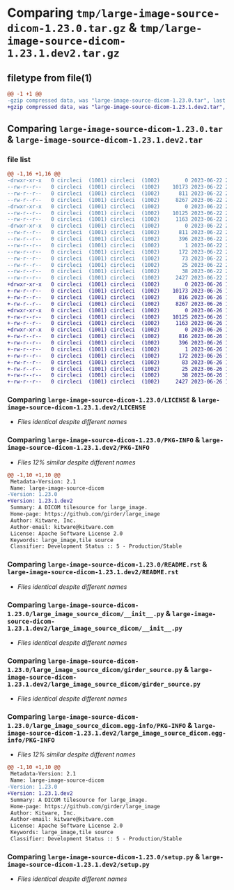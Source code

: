 # Comparing `tmp/large-image-source-dicom-1.23.0.tar.gz` & `tmp/large-image-source-dicom-1.23.1.dev2.tar.gz`

## filetype from file(1)

```diff
@@ -1 +1 @@
-gzip compressed data, was "large-image-source-dicom-1.23.0.tar", last modified: Thu Jun 22 21:40:41 2023, max compression
+gzip compressed data, was "large-image-source-dicom-1.23.1.dev2.tar", last modified: Mon Jun 26 12:52:47 2023, max compression
```

## Comparing `large-image-source-dicom-1.23.0.tar` & `large-image-source-dicom-1.23.1.dev2.tar`

### file list

```diff
@@ -1,16 +1,16 @@
-drwxr-xr-x   0 circleci  (1001) circleci  (1002)        0 2023-06-22 21:40:41.138055 large-image-source-dicom-1.23.0/
--rw-r--r--   0 circleci  (1001) circleci  (1002)    10173 2023-06-22 21:40:40.000000 large-image-source-dicom-1.23.0/LICENSE
--rw-r--r--   0 circleci  (1001) circleci  (1002)      811 2023-06-22 21:40:41.138055 large-image-source-dicom-1.23.0/PKG-INFO
--rw-r--r--   0 circleci  (1001) circleci  (1002)     8267 2023-06-22 21:40:40.000000 large-image-source-dicom-1.23.0/README.rst
-drwxr-xr-x   0 circleci  (1001) circleci  (1002)        0 2023-06-22 21:40:41.138055 large-image-source-dicom-1.23.0/large_image_source_dicom/
--rw-r--r--   0 circleci  (1001) circleci  (1002)    10125 2023-06-22 21:39:48.000000 large-image-source-dicom-1.23.0/large_image_source_dicom/__init__.py
--rw-r--r--   0 circleci  (1001) circleci  (1002)     1163 2023-06-22 21:39:48.000000 large-image-source-dicom-1.23.0/large_image_source_dicom/girder_source.py
-drwxr-xr-x   0 circleci  (1001) circleci  (1002)        0 2023-06-22 21:40:41.138055 large-image-source-dicom-1.23.0/large_image_source_dicom.egg-info/
--rw-r--r--   0 circleci  (1001) circleci  (1002)      811 2023-06-22 21:40:41.000000 large-image-source-dicom-1.23.0/large_image_source_dicom.egg-info/PKG-INFO
--rw-r--r--   0 circleci  (1001) circleci  (1002)      396 2023-06-22 21:40:41.000000 large-image-source-dicom-1.23.0/large_image_source_dicom.egg-info/SOURCES.txt
--rw-r--r--   0 circleci  (1001) circleci  (1002)        1 2023-06-22 21:40:41.000000 large-image-source-dicom-1.23.0/large_image_source_dicom.egg-info/dependency_links.txt
--rw-r--r--   0 circleci  (1001) circleci  (1002)      172 2023-06-22 21:40:41.000000 large-image-source-dicom-1.23.0/large_image_source_dicom.egg-info/entry_points.txt
--rw-r--r--   0 circleci  (1001) circleci  (1002)       73 2023-06-22 21:40:41.000000 large-image-source-dicom-1.23.0/large_image_source_dicom.egg-info/requires.txt
--rw-r--r--   0 circleci  (1001) circleci  (1002)       25 2023-06-22 21:40:41.000000 large-image-source-dicom-1.23.0/large_image_source_dicom.egg-info/top_level.txt
--rw-r--r--   0 circleci  (1001) circleci  (1002)       38 2023-06-22 21:40:41.138055 large-image-source-dicom-1.23.0/setup.cfg
--rw-r--r--   0 circleci  (1001) circleci  (1002)     2427 2023-06-22 21:39:48.000000 large-image-source-dicom-1.23.0/setup.py
+drwxr-xr-x   0 circleci  (1001) circleci  (1002)        0 2023-06-26 12:52:47.416058 large-image-source-dicom-1.23.1.dev2/
+-rw-r--r--   0 circleci  (1001) circleci  (1002)    10173 2023-06-26 12:52:46.000000 large-image-source-dicom-1.23.1.dev2/LICENSE
+-rw-r--r--   0 circleci  (1001) circleci  (1002)      816 2023-06-26 12:52:47.416058 large-image-source-dicom-1.23.1.dev2/PKG-INFO
+-rw-r--r--   0 circleci  (1001) circleci  (1002)     8267 2023-06-26 12:52:46.000000 large-image-source-dicom-1.23.1.dev2/README.rst
+drwxr-xr-x   0 circleci  (1001) circleci  (1002)        0 2023-06-26 12:52:47.416058 large-image-source-dicom-1.23.1.dev2/large_image_source_dicom/
+-rw-r--r--   0 circleci  (1001) circleci  (1002)    10125 2023-06-26 12:51:56.000000 large-image-source-dicom-1.23.1.dev2/large_image_source_dicom/__init__.py
+-rw-r--r--   0 circleci  (1001) circleci  (1002)     1163 2023-06-26 12:51:56.000000 large-image-source-dicom-1.23.1.dev2/large_image_source_dicom/girder_source.py
+drwxr-xr-x   0 circleci  (1001) circleci  (1002)        0 2023-06-26 12:52:47.416058 large-image-source-dicom-1.23.1.dev2/large_image_source_dicom.egg-info/
+-rw-r--r--   0 circleci  (1001) circleci  (1002)      816 2023-06-26 12:52:47.000000 large-image-source-dicom-1.23.1.dev2/large_image_source_dicom.egg-info/PKG-INFO
+-rw-r--r--   0 circleci  (1001) circleci  (1002)      396 2023-06-26 12:52:47.000000 large-image-source-dicom-1.23.1.dev2/large_image_source_dicom.egg-info/SOURCES.txt
+-rw-r--r--   0 circleci  (1001) circleci  (1002)        1 2023-06-26 12:52:47.000000 large-image-source-dicom-1.23.1.dev2/large_image_source_dicom.egg-info/dependency_links.txt
+-rw-r--r--   0 circleci  (1001) circleci  (1002)      172 2023-06-26 12:52:47.000000 large-image-source-dicom-1.23.1.dev2/large_image_source_dicom.egg-info/entry_points.txt
+-rw-r--r--   0 circleci  (1001) circleci  (1002)       83 2023-06-26 12:52:47.000000 large-image-source-dicom-1.23.1.dev2/large_image_source_dicom.egg-info/requires.txt
+-rw-r--r--   0 circleci  (1001) circleci  (1002)       25 2023-06-26 12:52:47.000000 large-image-source-dicom-1.23.1.dev2/large_image_source_dicom.egg-info/top_level.txt
+-rw-r--r--   0 circleci  (1001) circleci  (1002)       38 2023-06-26 12:52:47.416058 large-image-source-dicom-1.23.1.dev2/setup.cfg
+-rw-r--r--   0 circleci  (1001) circleci  (1002)     2427 2023-06-26 12:51:56.000000 large-image-source-dicom-1.23.1.dev2/setup.py
```

### Comparing `large-image-source-dicom-1.23.0/LICENSE` & `large-image-source-dicom-1.23.1.dev2/LICENSE`

 * *Files identical despite different names*

### Comparing `large-image-source-dicom-1.23.0/PKG-INFO` & `large-image-source-dicom-1.23.1.dev2/PKG-INFO`

 * *Files 12% similar despite different names*

```diff
@@ -1,10 +1,10 @@
 Metadata-Version: 2.1
 Name: large-image-source-dicom
-Version: 1.23.0
+Version: 1.23.1.dev2
 Summary: A DICOM tilesource for large_image.
 Home-page: https://github.com/girder/large_image
 Author: Kitware, Inc.
 Author-email: kitware@kitware.com
 License: Apache Software License 2.0
 Keywords: large_image,tile source
 Classifier: Development Status :: 5 - Production/Stable
```

### Comparing `large-image-source-dicom-1.23.0/README.rst` & `large-image-source-dicom-1.23.1.dev2/README.rst`

 * *Files identical despite different names*

### Comparing `large-image-source-dicom-1.23.0/large_image_source_dicom/__init__.py` & `large-image-source-dicom-1.23.1.dev2/large_image_source_dicom/__init__.py`

 * *Files identical despite different names*

### Comparing `large-image-source-dicom-1.23.0/large_image_source_dicom/girder_source.py` & `large-image-source-dicom-1.23.1.dev2/large_image_source_dicom/girder_source.py`

 * *Files identical despite different names*

### Comparing `large-image-source-dicom-1.23.0/large_image_source_dicom.egg-info/PKG-INFO` & `large-image-source-dicom-1.23.1.dev2/large_image_source_dicom.egg-info/PKG-INFO`

 * *Files 12% similar despite different names*

```diff
@@ -1,10 +1,10 @@
 Metadata-Version: 2.1
 Name: large-image-source-dicom
-Version: 1.23.0
+Version: 1.23.1.dev2
 Summary: A DICOM tilesource for large_image.
 Home-page: https://github.com/girder/large_image
 Author: Kitware, Inc.
 Author-email: kitware@kitware.com
 License: Apache Software License 2.0
 Keywords: large_image,tile source
 Classifier: Development Status :: 5 - Production/Stable
```

### Comparing `large-image-source-dicom-1.23.0/setup.py` & `large-image-source-dicom-1.23.1.dev2/setup.py`

 * *Files identical despite different names*

